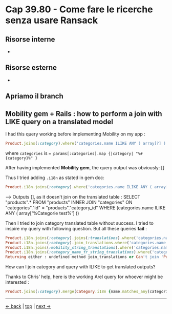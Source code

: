 # <a name="top"></a> Cap 39.80 - Come fare le ricerche senza usare Ransack



## Risorse interne

- []()



## Risorse esterne

- []()



## Apriamo il branch




## Mobility gem + Rails : how to perform a join with LIKE query on a translated model


I had this query working before implementing Mobility on my app :

```ruby
Product.joins(:category).where('categories.name ILIKE ANY ( array[?] )', categories)
```

where `categories` is `= params[:categories].map {|category| "%#{category}%" }`

After having implemented **Mobility gem**, the query output was obviously: []

Thus I tried adding `.i18n` as stated in gem doc: 

```ruby
Product.i18n.joins(:category).where('categories.name ILIKE ANY ( array[?] )', categories)
```

--> Outputs [], as it doesn't join on the translated table : SELECT "products".* FROM "products" INNER JOIN "categories" ON "categories"."id" = "products"."category_id" WHERE (categories.name ILIKE ANY ( array['%Categorie test%'] ))

Then I tried to join category translated table without success. I tried to inspire my query with following question. But all these queries **fail** :

```ruby
Product.i18n.joins(:category).joins(:translations).where('categories.name ILIKE ANY ( array[?] )', categories)
Product.i18n.joins(:category).join_translations.where('categories.name ILIKE ANY ( array[?] )', categories)
Product.i18n.joins(:mobility_string_translations).where('categories.name ILIKE ANY ( array[?] )', categories)
Product.i18n.joins(:category_name_fr_string_translations).where('categories.name ILIKE ANY ( array[?] )', categories)
Returning either : undefined method join_translations or Can't join 'Product' to association association_name '
```

How can I join category and query with ILIKE to get translated outputs?

Thanks to Chris' help, here is the working Arel query for whoever might be interested :

```ruby
Product.joins(:category).merge(Category.i18n {name.matches_any(categories)})
```




---

[<- back](https://github.com/flaviobordonidev/leanpubabrandnewcms/blob/master/01-base/09-manage_users/03_00-browser_tab_title_users-it.md)
 | [top](#top) |
[next ->](https://github.com/flaviobordonidev/leanpubabrandnewcms/blob/master/01-base/10-users_i18n/02_00-users_form_i18n-it.md)
